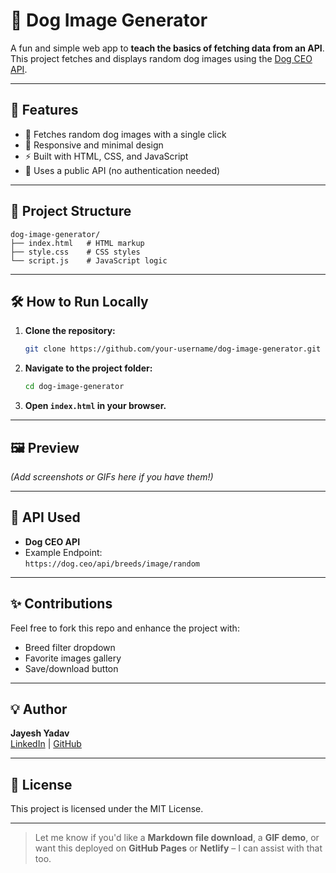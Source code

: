 # 🐶 Dog Image Generator

A fun and simple web app to **teach the basics of fetching data from an API**. This project fetches and displays random dog images using the [Dog CEO API](https://dog.ceo/dog-api/).

---

## 🚀 Features

- 🎯 Fetches random dog images with a single click
- 📱 Responsive and minimal design
- ⚡ Built with HTML, CSS, and JavaScript
- 🐾 Uses a public API (no authentication needed)

---

## 📁 Project Structure

```
dog-image-generator/
├── index.html   # HTML markup
├── style.css    # CSS styles
└── script.js    # JavaScript logic
```

---

## 🛠️ How to Run Locally

1. **Clone the repository:**
   ```bash
   git clone https://github.com/your-username/dog-image-generator.git
   ```
2. **Navigate to the project folder:**
   ```bash
   cd dog-image-generator
   ```
3. **Open `index.html` in your browser.**

---

## 🖼️ Preview

*(Add screenshots or GIFs here if you have them!)*

---

## 📡 API Used

- **Dog CEO API**
- Example Endpoint:  
  `https://dog.ceo/api/breeds/image/random`

---

## ✨ Contributions

Feel free to fork this repo and enhance the project with:

- Breed filter dropdown
- Favorite images gallery
- Save/download button

---

## 💡 Author

**Jayesh Yadav**  
[LinkedIn](Linkedin.com/in/jayesh-y) | [GitHub](github.com/jazs69)

---

## 📄 License

This project is licensed under the MIT License.

---

> Let me know if you'd like a **Markdown file download**, a **GIF demo**, or want this deployed on **GitHub Pages** or **Netlify** – I can assist with that too.
